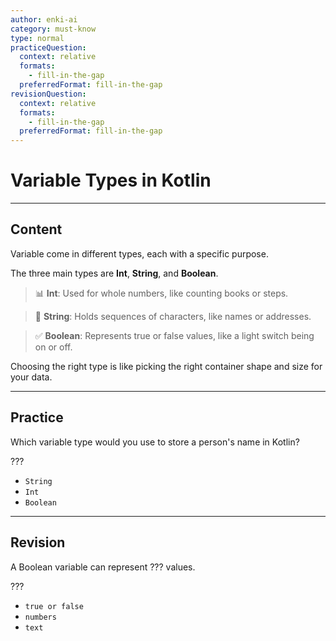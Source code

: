 ```yaml
---
author: enki-ai
category: must-know
type: normal
practiceQuestion:
  context: relative
  formats:
    - fill-in-the-gap
  preferredFormat: fill-in-the-gap
revisionQuestion:
  context: relative
  formats:
    - fill-in-the-gap
  preferredFormat: fill-in-the-gap
---
```


# Variable Types in Kotlin

---
## Content

Variable come in different types, each with a specific purpose.

The three main types are **Int**, **String**, and **Boolean**.

> 📊 **Int**: Used for whole numbers, like counting books or steps.

> 📝 **String**: Holds sequences of characters, like names or addresses.

> ✅ **Boolean**: Represents true or false values, like a light switch being on or off.

Choosing the right type is like picking the right container shape and size for your data.


---
## Practice

Which variable type would you use to store a person's name in Kotlin?

???

- `String`
- `Int`
- `Boolean`


---
## Revision

A Boolean variable can represent ??? values.

???

- `true or false`
- `numbers`
- `text`


